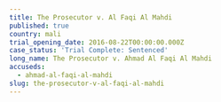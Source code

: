 ```yaml
---
title: The Prosecutor v. Al Faqi Al Mahdi
published: true
country: mali
trial_opening_date: 2016-08-22T00:00:00.000Z
case_status: 'Trial Complete: Sentenced'
long_name: The Prosecutor v. Ahmad Al Faqi Al Mahdi
accuseds:
  - ahmad-al-faqi-al-mahdi
slug: the-prosecutor-v-al-faqi-al-mahdi
---
```



